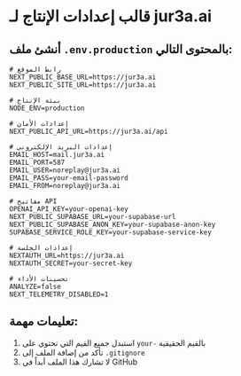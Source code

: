 # قالب إعدادات الإنتاج لـ jur3a.ai

## أنشئ ملف `.env.production` بالمحتوى التالي:

```env
# رابط الموقع
NEXT_PUBLIC_BASE_URL=https://jur3a.ai
NEXT_PUBLIC_SITE_URL=https://jur3a.ai

# بيئة الإنتاج
NODE_ENV=production

# إعدادات الأمان
NEXT_PUBLIC_API_URL=https://jur3a.ai/api

# إعدادات البريد الإلكتروني
EMAIL_HOST=mail.jur3a.ai
EMAIL_PORT=587
EMAIL_USER=noreplay@jur3a.ai
EMAIL_PASS=your-email-password
EMAIL_FROM=noreplay@jur3a.ai

# مفاتيح API
OPENAI_API_KEY=your-openai-key
NEXT_PUBLIC_SUPABASE_URL=your-supabase-url
NEXT_PUBLIC_SUPABASE_ANON_KEY=your-supabase-anon-key
SUPABASE_SERVICE_ROLE_KEY=your-supabase-service-key

# إعدادات الجلسة
NEXTAUTH_URL=https://jur3a.ai
NEXTAUTH_SECRET=your-secret-key

# تحسينات الأداء
ANALYZE=false
NEXT_TELEMETRY_DISABLED=1
```

## تعليمات مهمة:

1. استبدل جميع القيم التي تحتوي على `your-` بالقيم الحقيقية
2. تأكد من إضافة الملف إلى `.gitignore`
3. لا تشارك هذا الملف أبداً في GitHub 